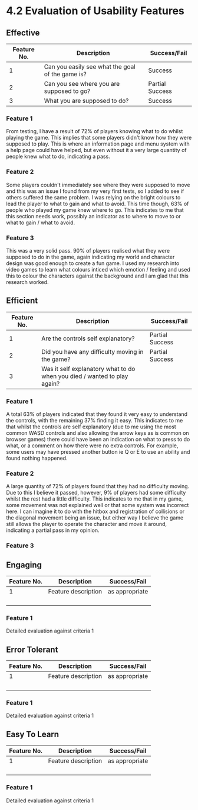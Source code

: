 # 4.2 Evaluation of Usability Features

## Effective



| Feature No. | Description                                      | Success/Fail    |
| ----------- | ------------------------------------------------ | --------------- |
| 1           | Can you easily see what the goal of the game is? | Success         |
| 2           | Can you see where you are supposed to go?        | Partial Success |
| 3           | What you are supposed to do?                     | Success         |

### Feature 1

From testing, I have a result of 72% of players knowing what to do whilst playing the game. This implies that some players didn't know how they were supposed to play. This is where an information page and menu system with a help page could have helped, but even without it a very large quantity of people knew what to do, indicating a pass.&#x20;

### Feature 2

Some players couldn't immediately see where they were supposed to move and this was an issue I found from my very first tests, so I added to see if others suffered the same problem. I was relying on the bright colours to lead the player to what to gain and what to avoid. This time though, 63% of people who played my game knew where to go. This indicates to me that this section needs work, possibly an indicator as to where to move to or what to gain / what to avoid.&#x20;

### Feature 3

This was a very solid pass. 90% of players realised what they were supposed to do in the game, again indicating my world and character design was good enough to create a fun game. I used my research into video games to learn what colours inticed which emotion / feeling and used this to colour the characters against the background and I am glad that this research worked.&#x20;

## Efficient



| Feature No. | Description                                                               | Success/Fail    |
| ----------- | ------------------------------------------------------------------------- | --------------- |
| 1           | Are the controls self explanatory?                                        | Partial Success |
| 2           | Did you have any difficulty moving in the game?                           | Partial Success |
| 3           |  Was it self explanatory what to do when you died / wanted to play again? |                 |

### Feature 1

A total 63% of players indicated that they found it very easy to understand the controls, with the remaining 37% finding it easy. This indicates to me that whilst the controls are self explanatory (due to me using the most common WASD controls and also allowing the arrow keys as is common on browser games) there could have been an indication on what to press to do what, or a comment on how there were no extra controls. For example, some users may have pressed another button ie Q or E to use an ability and found nothing happened.&#x20;

### Feature 2

A large quantity of 72% of players found that they had no difficulty moving. Due to this I believe it passed, however, 9% of players had some difficulty whilst the rest had a little difficulty. This indicates to me that in my game, some movement was not explained well or that some system was incorrect here. I can imagine it to do with the hitbox and registration of collisions or the diagonal movement being an issue, but either way I believe the game still allows the player to operate the character and move it around, indicating a partial pass in my opinion.&#x20;

### Feature 3

## Engaging

| Feature No. | Description         | Success/Fail   |
| ----------- | ------------------- | -------------- |
| 1           | Feature description | as appropriate |
|             |                     |                |
|             |                     |                |
|             |                     |                |
|             |                     |                |

### Feature 1

Detailed evaluation against criteria 1

## Error Tolerant

| Feature No. | Description         | Success/Fail   |
| ----------- | ------------------- | -------------- |
| 1           | Feature description | as appropriate |
|             |                     |                |
|             |                     |                |
|             |                     |                |
|             |                     |                |

### Feature 1

Detailed evaluation against criteria 1

## Easy To Learn

| Feature No. | Description         | Success/Fail   |
| ----------- | ------------------- | -------------- |
| 1           | Feature description | as appropriate |
|             |                     |                |
|             |                     |                |
|             |                     |                |
|             |                     |                |

### Feature 1

Detailed evaluation against criteria 1
